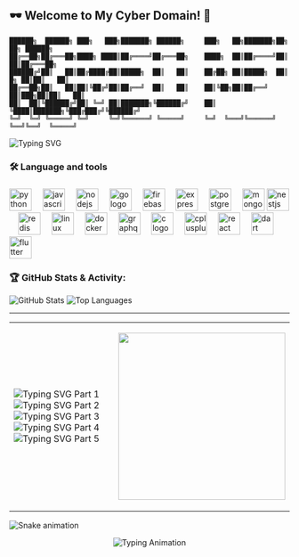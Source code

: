 ## 🕶️ Welcome to My Cyber Domain! 👾

```ascii
██████╗  ██████╗ ███╗   ███╗███████╗ ██████╗     ███╗   ██╗███████╗██╗    ██╗ ██████╗ 
██╔══██╗██╔═══██╗████╗ ████║██╔════╝██╔═══██╗    ████╗  ██║██╔════╝██║    ██║██╔═══██╗
██████╔╝██║   ██║██╔████╔██║█████╗  ██║   ██║    ██╔██╗ ██║█████╗  ██║ █╗ ██║██║   ██║
██╔══██╗██║   ██║██║╚██╔╝██║██╔══╝  ██║   ██║    ██║╚██╗██║██╔══╝  ██║███╗██║██║   ██║
██║  ██║╚██████╔╝██║ ╚═╝ ██║███████╗╚██████╔╝    ██║ ╚████║███████╗╚███╔███╔╝╚██████╔╝
╚═╝  ╚═╝ ╚═════╝ ╚═╝     ╚═╝╚══════╝ ╚═════╝     ╚═╝  ╚═══╝╚══════╝ ╚══╝╚══╝  ╚═════╝
```

<p align="left">
  <img src="https://readme-typing-svg.demolab.com?font=monospace&size=17&duration=3000&pause=1000&color=ff00ff&center=false&vCenter=true&width=800&lines=┌──(kali㉿romeo)-[~];└─\$+Hello,+World!+I'm+Romeo+Newo;└─\$+🚀+Passionate+Software+Engineer+&+Full-Stack+Developer;└─\$+Welcome+to+my+GitHub+Profile!" alt="Typing SVG" />
</p>






<h3 align="left">🛠 Language and tools</h3>

###

<div align="left">
  <img src="https://cdn.jsdelivr.net/gh/devicons/devicon/icons/python/python-original.svg" height="40" alt="python logo"  />
  <img width="12" />
  <img src="https://cdn.jsdelivr.net/gh/devicons/devicon/icons/javascript/javascript-original.svg" height="40" alt="javascript logo"  />
  <img width="12" />
  <img src="https://cdn.jsdelivr.net/gh/devicons/devicon/icons/nodejs/nodejs-original.svg" height="40" alt="nodejs logo"  />
  <img width="12" />
  <img src="https://cdn.jsdelivr.net/gh/devicons/devicon/icons/go/go-original-wordmark.svg" height="40" alt="go logo"  />
  <img width="12" />
  <img src="https://cdn.jsdelivr.net/gh/devicons/devicon/icons/firebase/firebase-plain-wordmark.svg" height="40" alt="firebase logo"  />
  <img width="12" />
  <img src="https://cdn.jsdelivr.net/gh/devicons/devicon/icons/express/express-original.svg" height="40" alt="express logo"  />
  <img width="12" />
  <img src="https://cdn.jsdelivr.net/gh/devicons/devicon/icons/postgresql/postgresql-original.svg" height="40" alt="postgresql logo"  />
  <img width="12" />
  <img src="https://cdn.jsdelivr.net/gh/devicons/devicon/icons/mongodb/mongodb-original.svg" height="40" alt="mongodb logo"  />
  <img src="https://cdn.jsdelivr.net/gh/devicons/devicon/icons/nestjs/nestjs-original.svg" height="40" alt="nestjs logo"  />
  <img width="12" />
  <img src="https://cdn.jsdelivr.net/gh/devicons/devicon/icons/redis/redis-original.svg" height="40" alt="redis logo"  />
  <img width="12" />
  <img src="https://cdn.jsdelivr.net/gh/devicons/devicon/icons/linux/linux-original.svg" height="40" alt="linux logo"  />
  <img width="12" />
  <img src="https://cdn.jsdelivr.net/gh/devicons/devicon/icons/docker/docker-original.svg" height="40" alt="docker logo"  />
  <img width="12" />
  <img src="https://cdn.jsdelivr.net/gh/devicons/devicon/icons/graphql/graphql-plain.svg" height="40" alt="graphql logo"  />
  <img width="12" />
  <img src="https://cdn.jsdelivr.net/gh/devicons/devicon/icons/c/c-original.svg" height="40" alt="c logo"  />
  <img width="12" />
  <img src="https://cdn.jsdelivr.net/gh/devicons/devicon/icons/cplusplus/cplusplus-original.svg" height="40" alt="cplusplus logo"  />
  <img width="12" />
  <img src="https://cdn.jsdelivr.net/gh/devicons/devicon/icons/react/react-original.svg" height="40" alt="react logo"  />
  <img width="12" />
  <img src="https://cdn.jsdelivr.net/gh/devicons/devicon/icons/dart/dart-original.svg" height="40" alt="dart logo"  />
  <img width="12" />
  <img src="https://cdn.jsdelivr.net/gh/devicons/devicon/icons/flutter/flutter-original.svg" height="40" alt="flutter logo"  />
</div>


### 🏆 GitHub Stats & Activity:
![GitHub Stats](https://github-readme-stats.vercel.app/api?username=Romeo509&show_icons=true&theme=radical)
![Top Languages](https://github-readme-stats.vercel.app/api/top-langs/?username=Romeo509&layout=compact&theme=radical)

---


<table>
  <tr>
    <!-- Left: Typing Animation (Code Simulation) -->
       <td>
     <p align="left">
  <!-- Part 1 -->
  <img src="https://readme-typing-svg.demolab.com?font=monospace&size=13&duration=3000&pause=900&color=ff00ff&center=false&vCenter=true&width=500&lines=from+flask+import+Flask,+jsonify%0Aapp+%3D+Flask(__name__)" alt="Typing SVG Part 1" />
  
  <!-- Part 2 -->
  <img src="https://readme-typing-svg.demolab.com?font=monospace&size=13&duration=4000&pause=700&color=ff00ff&center=false&vCenter=true&width=500&lines=%40app.route(%27%2F%27)%0Adef+home()%3A%0A++++return+jsonify(%7B%27message%27%3A+%27Welcome+to+the+API%21%27%7D)" alt="Typing SVG Part 2" />
  
  <!-- Part 3 -->
  <img src="https://readme-typing-svg.demolab.com?font=monospace&size=13&duration=5000&pause=500&color=ff00ff&center=false&vCenter=true&width=500&lines=%40app.route(%27%2Fusers%27)%0Adef+get_users()%3A%0A++++users+%3D+%5B%7B%27id%27%3A+1%2C+%27name%27%3A+%27Alice%27%7D%2C+%7B%27id%27%3A+2%2C+%27name%27%3A+%27Bob%27%7D%5D%0A++++return+jsonify(users)" alt="Typing SVG Part 3" />
  
  <!-- Part 4 -->
  <img src="https://readme-typing-svg.demolab.com?font=monospace&size=13&duration=6000&pause=300&color=ff00ff&center=false&vCenter=true&width=500&lines=%40app.route(%27%2Fuser%2F%3Cint%3Auser_id%3E%27)%0Adef+get_user(user_id)%3A%0A++++users+%3D+%7B1%3A+%7B%27name%27%3A+%27Alice%27%7D%2C+2%3A+%7B%27name%27%3A+%27Bob%27%7D%7D%0A++++return+jsonify(users.get(user_id%2C+%7B%27error%27%3A+%27User+not+found%27%7D))" alt="Typing SVG Part 4" />
  
  <!-- Part 5 -->
  <img src="https://readme-typing-svg.demolab.com?font=monospace&size=13&duration=7000&pause=100&color=ff00ff&center=false&vCenter=true&width=500&lines=if+__name__+%3D%3D+%27__main__%27%3A%0A++++app.run(debug%3DTrue)" alt="Typing SVG Part 5" />
</p>




   
   <td>
      <p align="right">
        <img src="https://i.pinimg.com/originals/69/d2/8c/69d28cb69a870c8ebee0149f7d9fd7a5.gif" width="300px"/>
      </p>
    </td>
  </tr>
</table>




![Snake animation](https://github.com/YOUR-USERNAME/YOUR-USERNAME/blob/output/snake.svg)




<div align="center">
  <img src="https://readme-typing-svg.herokuapp.com?font=Fira+Code&size=24&duration=3000&pause=1000&width=500&lines=⚡+Hack+the+Code,+Build+the+Future+⚡&repeat=true&center=true" alt="Typing Animation" />
</div>
